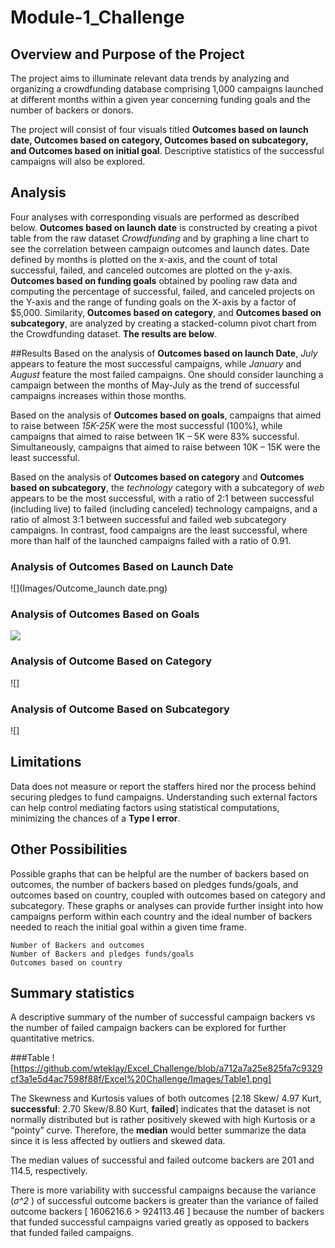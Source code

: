 # Module-1_Challenge 

## Overview and Purpose of the Project
The project aims to illuminate relevant data trends by analyzing and organizing a crowdfunding database comprising 1,000 campaigns launched at different months within a given year concerning funding goals and the number of backers or donors. 

The project will consist of four visuals titled **Outcomes based on launch date, Outcomes based on category, Outcomes based on subcategory, and Outcomes based on initial goal**. Descriptive statistics of the successful campaigns will also be explored. 

## Analysis
Four analyses with corresponding visuals are performed as described below. **Outcomes based on launch date** is constructed by creating a pivot table from the raw dataset *Crowdfunding* and by graphing a line chart to see the correlation between campaign outcomes and launch dates. Date defined by months is plotted on the x-axis, and the count of total successful, failed, and canceled outcomes are plotted on the y-axis. **Outcomes based on funding goals** obtained by pooling raw data and computing the percentage of successful, failed, and canceled projects on the Y-axis and the range of funding goals on the X-axis by a factor of $5,000. Similarity, **Outcomes based on category**, and **Outcomes based on subcategory**, are analyzed by creating a stacked-column pivot chart from the Crowdfunding dataset. **The results are below**.  

##Results
Based on the analysis of **Outcomes based on launch Date**, *July* appears to feature the most successful campaigns, while *January* and *August* feature the most failed campaigns. One should consider launching a campaign between the months of May-July as the trend of successful campaigns increases within those months. 

Based on the analysis of **Outcomes based on goals**, campaigns that aimed to raise between *15K-25K* were the most successful (100%), while campaigns that aimed to raise between 1K – 5K were 83% successful. Simultaneously, campaigns that aimed to raise between 10K – 15K were the least successful. 

Based on the analysis of **Outcomes based on category** and **Outcomes based on subcategory**, the *technology* category with a subcategory of *web* appears to be the most successful, with a ratio of 2:1 between successful (including live) to failed (including canceled) technology campaigns, and a ratio of almost 3:1 between successful and failed web subcategory campaigns. In contrast, food campaigns are the least successful, where more than half of the launched campaigns failed with a ratio of 0.91. 

### Analysis of Outcomes Based on Launch Date
![](Images/Outcome_launch date.png)

### Analysis of Outcomes Based on Goals
![](https://user-images.githubusercontent.com/85447751/139602788-b5a6ae08-86ec-4369-8c1e-9082890d6d69.png)

### Analysis of Outcome Based on Category
![]

### Analysis of Outcome Based on Subcategory
![]

## Limitations
Data does not measure or report the staffers hired nor the process behind securing pledges to fund campaigns. Understanding such external factors can help control mediating factors using statistical computations, minimizing the chances of a **Type I error**. 

## Other Possibilities
Possible graphs that can be helpful are the number of backers based on outcomes, the number of backers based on pledges funds/goals, and outcomes based on country, coupled with outcomes based on category and subcategory. These graphs or analyses can provide further insight into how campaigns perform within each country and the ideal number of backers needed to reach the initial goal within a given time frame. 
```
Number of Backers and outcomes 
Number of Backers and pledges funds/goals
Outcomes based on country
```
## Summary statistics
A descriptive summary of the number of successful campaign backers vs the number of failed campaign backers can be explored for further quantitative metrics. 

###Table
![https://github.com/wteklay/Excel_Challenge/blob/a712a7a25e825fa7c9329cf3a1e5d4ac7598f88f/Excel%20Challenge/Images/Table1.png]

The Skewness and Kurtosis values of both outcomes [2.18 Skew/ 4.97 Kurt, **successful**: 2.70 Skew/8.80 Kurt, **failed**] indicates that the dataset is not normally distributed but is rather positively skewed with high Kurtosis or a “pointy” curve. Therefore, the **median** would better summarize the data since it is less affected by outliers and skewed data. 

The median values of successful and failed outcome backers are 201 and 114.5, respectively. 

There is more variability with successful campaigns because the variance (*σ^2* ) of successful outcome backers is greater than the variance of failed outcome backers [ 1606216.6 > 924113.46 ] because the number of backers that funded successful campaigns varied greatly as opposed to backers that funded failed campaigns. 




